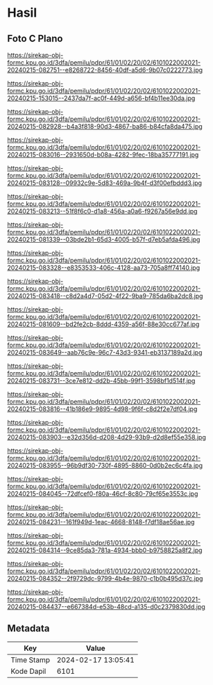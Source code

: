 # Hasil

## Foto C Plano

https://sirekap-obj-formc.kpu.go.id/3dfa/pemilu/pdpr/61/01/02/20/02/6101022002021-20240215-082751--e8268722-8456-40df-a5d6-9b07c0222773.jpg

https://sirekap-obj-formc.kpu.go.id/3dfa/pemilu/pdpr/61/01/02/20/02/6101022002021-20240215-153015--2437da7f-ac0f-449d-a656-bf4b11ee30da.jpg

https://sirekap-obj-formc.kpu.go.id/3dfa/pemilu/pdpr/61/01/02/20/02/6101022002021-20240215-082928--b4a3f818-90d3-4867-ba86-b84cfa8da475.jpg

https://sirekap-obj-formc.kpu.go.id/3dfa/pemilu/pdpr/61/01/02/20/02/6101022002021-20240215-083016--2931650d-b08a-4282-9fec-18ba35777191.jpg

https://sirekap-obj-formc.kpu.go.id/3dfa/pemilu/pdpr/61/01/02/20/02/6101022002021-20240215-083128--09932c9e-5d83-469a-9b4f-d3f00efbddd3.jpg

https://sirekap-obj-formc.kpu.go.id/3dfa/pemilu/pdpr/61/01/02/20/02/6101022002021-20240215-083213--51f8f6c0-d1a8-456a-a0a6-f9267a56e9dd.jpg

https://sirekap-obj-formc.kpu.go.id/3dfa/pemilu/pdpr/61/01/02/20/02/6101022002021-20240215-081339--03bde2b1-65d3-4005-b57f-d7eb5afda496.jpg

https://sirekap-obj-formc.kpu.go.id/3dfa/pemilu/pdpr/61/01/02/20/02/6101022002021-20240215-083328--e8353533-406c-4128-aa73-705a8ff74140.jpg

https://sirekap-obj-formc.kpu.go.id/3dfa/pemilu/pdpr/61/01/02/20/02/6101022002021-20240215-083418--c8d2a4d7-05d2-4f22-9ba9-785da6ba2dc8.jpg

https://sirekap-obj-formc.kpu.go.id/3dfa/pemilu/pdpr/61/01/02/20/02/6101022002021-20240215-081609--bd2fe2cb-8ddd-4359-a56f-88e30cc677af.jpg

https://sirekap-obj-formc.kpu.go.id/3dfa/pemilu/pdpr/61/01/02/20/02/6101022002021-20240215-083649--aab76c9e-96c7-43d3-9341-eb3137189a2d.jpg

https://sirekap-obj-formc.kpu.go.id/3dfa/pemilu/pdpr/61/01/02/20/02/6101022002021-20240215-083731--3ce7e812-dd2b-45bb-99f1-3598bf1d514f.jpg

https://sirekap-obj-formc.kpu.go.id/3dfa/pemilu/pdpr/61/01/02/20/02/6101022002021-20240215-083816--41b186e9-9895-4d98-9f6f-c8d2f2e7df04.jpg

https://sirekap-obj-formc.kpu.go.id/3dfa/pemilu/pdpr/61/01/02/20/02/6101022002021-20240215-083903--e32d356d-d208-4d29-93b9-d2d8ef55e358.jpg

https://sirekap-obj-formc.kpu.go.id/3dfa/pemilu/pdpr/61/01/02/20/02/6101022002021-20240215-083955--96b9df30-730f-4895-8860-0d0b2ec6c4fa.jpg

https://sirekap-obj-formc.kpu.go.id/3dfa/pemilu/pdpr/61/01/02/20/02/6101022002021-20240215-084045--72dfcef0-f80a-46cf-8c80-79cf65e3553c.jpg

https://sirekap-obj-formc.kpu.go.id/3dfa/pemilu/pdpr/61/01/02/20/02/6101022002021-20240215-084231--161f949d-1eac-4668-8148-f7df18ae56ae.jpg

https://sirekap-obj-formc.kpu.go.id/3dfa/pemilu/pdpr/61/01/02/20/02/6101022002021-20240215-084314--9ce85da3-781a-4934-bbb0-b9758825a8f2.jpg

https://sirekap-obj-formc.kpu.go.id/3dfa/pemilu/pdpr/61/01/02/20/02/6101022002021-20240215-084352--2f9729dc-9799-4b4e-9870-c1b0b495d37c.jpg

https://sirekap-obj-formc.kpu.go.id/3dfa/pemilu/pdpr/61/01/02/20/02/6101022002021-20240215-084437--e667384d-e53b-48cd-a135-d0c2379830dd.jpg


## Metadata

| Key        | Value               |
| ---------- | ------------------- |
| Time Stamp | 2024-02-17 13:05:41 |
| Kode Dapil | 6101                |



